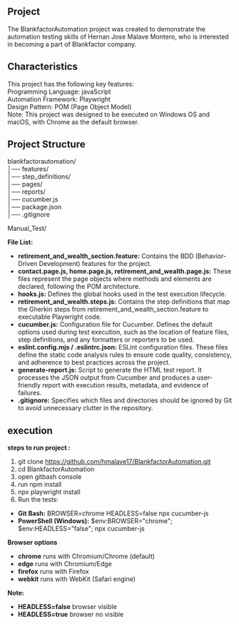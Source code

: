 ## Project
The BlankfactorAutomation project was created to demonstrate the automation testing skills of Hernan Jose Malave Montero, who is interested in becoming a part of Blankfactor company.

## Characteristics
This project has the following key features:<br>
Programming Language: javaScript<br>
Automation Framework: Playwright<br>
Design Pattern: POM (Page Object Model)<br>
Note: This project was designed to be executed on Windows OS and macOS, with Chrome as the default browser.

## Project Structure


blankfactorautomation/<br>
│── features/             
│── step_definitions/     
│── pages/                 
│── reports/              
│── cucumber.js             
│── package.json<br>
│── .gitignore

Manual_Test/<br>

**File List:**  
- **retirement_and_wealth_section.feature:** Contains the BDD (Behavior-Driven Development) features for the project.<br>
- **contact.page.js, home.page.js, retirement_and_wealth.page.js:** These files represent the page objects where methods and elements are declared, following the POM architecture.<br>
- **hooks.js:** Defines the global hooks used in the test execution lifecycle.
- **retirement_and_wealth.steps.js:** Contains the step definitions that map the Gherkin steps from
  retirement_and_wealth_section.feature to executable Playwright code.
- **cucumber.js:** Configuration file for Cucumber. Defines the default options used during test execution, such as the location of feature files,
  step definitions, and any formatters or reporters to be used.
- **eslint.config.mjs / .eslintrc.json:** ESLint configuration files. These files define the static code analysis rules to ensure code quality,
  consistency, and adherence to best practices across the project.
- **generate-report.js:** Script to generate the HTML test report. It processes the JSON output from Cucumber and produces a user-friendly
  report with execution results, metadata, and evidence of failures.
- **.gitignore:** Specifies which files and directories should be ignored by Git to avoid unnecessary clutter in the repository.<br>


## execution
**steps to run project :**  
1. git clone https://github.com/hmalave17/BlankfactorAutomation.git<br>
2. cd BlankfactorAutomation<br>
3. open gitbash console
4. run npm install
5. npx playwright install
6. Run the tests:
- **Git Bash:** BROWSER=chrome HEADLESS=false npx cucumber-js
- **PowerShell (Windows):** $env:BROWSER="chrome"; $env:HEADLESS="false"; npx cucumber-js


**Browser options**<br>
- **chrome** runs with Chromium/Chrome (default)<br>
- **edge** runs with Chromium/Edge<br>
- **firefox** runs with Firefox<br>
- **webkit** runs with WebKit (Safari engine)<br>

**Note:**
- **HEADLESS=false** browser visible<br>
- **HEADLESS=true** browser no visible





